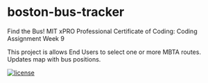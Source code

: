 # boston-bus-tracker
Find the Bus!
MIT xPRO Professional Certificate of Coding: Coding Assignment Week 9

This project is allows End Users to select one or more MBTA routes.
Updates map with bus positions.

[![license](https://img.shields.io/github/license/DAVFoundation/captain-n3m0.svg?style=flat-square)](https://github.com/MegNieves/EyeExercise/blob/106502ace9acf491e4e6bfe970a56037b8fad938/LICENSE)


